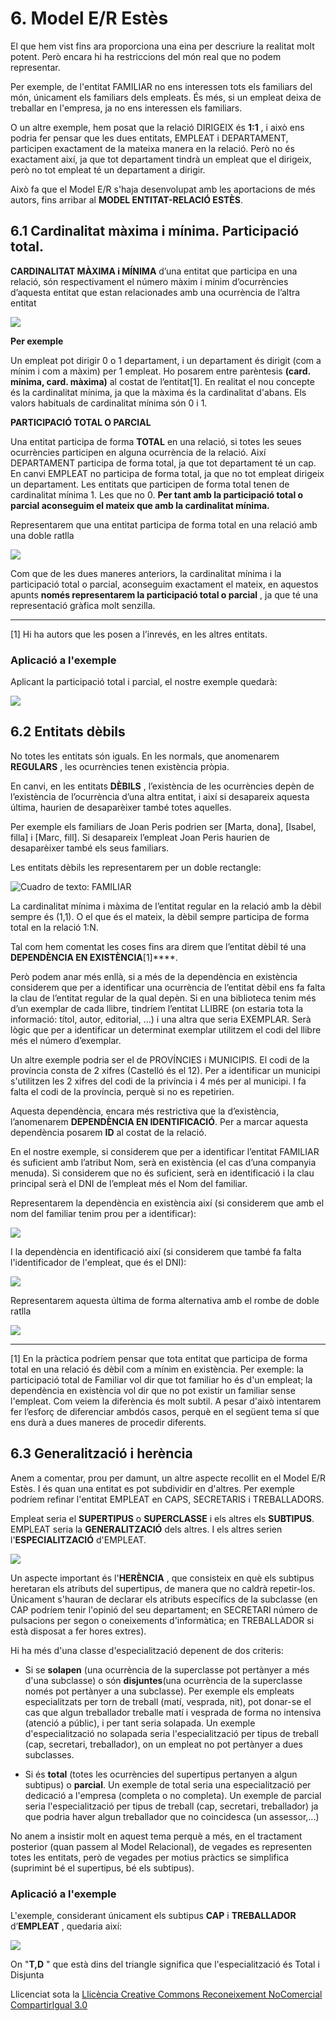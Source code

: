 # 6. Model E/R Estès



El que hem vist fins ara proporciona una eina per descriure la realitat molt
potent. Però encara hi ha restriccions del món real que no podem representar.

Per exemple, de l'entitat FAMILIAR no ens interessen tots els familiars del
món, únicament els familiars dels empleats. És més, si un empleat deixa de
treballar en l'empresa, ja no ens interessen els familiars.

O un altre exemple, hem posat que la relació DIRIGEIX és **1:1** , i això ens
podria fer pensar que les dues entitats, EMPLEAT i DEPARTAMENT, participen
exactament de la mateixa manera en la relació. Però no és exactament així, ja
que tot departament tindrà un empleat que el dirigeix, però no tot empleat té
un departament a dirigir.

Això fa que el Model E/R s'haja desenvolupat amb les aportacions de més
autors, fins arribar al **MODEL ENTITAT-RELACIÓ ESTÈS**.

## 6.1 Cardinalitat màxima i mínima. Participació total.


**CARDINALITAT MÀXIMA i MÍNIMA** d’una entitat que participa en una relació,
són respectivament el número màxim i mínim d’ocurrències d’aquesta entitat que
estan relacionades amb una ocurrència de l’altra entitat

![](estes_tot1.png)

**Per exemple**

Un empleat pot dirigir 0 o 1 departament, i un departament és dirigit (com a
mínim i com a màxim) per 1 empleat. Ho posarem entre parèntesis **(card.
mínima, card. màxima)** al costat de l’entitat[1]. En realitat el nou concepte
és la cardinalitat mínima, ja que la màxima és la cardinalitat d'abans. Els
valors habituals de cardinalitat mínima són 0 i 1.



**PARTICIPACIÓ TOTAL O PARCIAL**

Una entitat participa de forma **TOTAL** en una relació, si totes les seues
ocurrències participen en alguna ocurrència de la relació. Així DEPARTAMENT
participa de forma total, ja que tot departament té un cap. En canvi EMPLEAT
no participa de forma total, ja que no tot empleat dirigeix un departament.
Les entitats que participen de forma total tenen de cardinalitat mínima 1. Les
que no 0. **Per tant amb la participació total o parcial aconseguim el mateix
que amb la cardinalitat mínima.**

Representarem que una entitat participa de forma total en una relació amb una
doble ratlla

![](estes_tot2.png)

Com que de les dues maneres anteriors, la cardinalitat mínima i la
participació total o parcial, aconseguim exactament el mateix, en aquestos
apunts **només representarem la participació total o parcial** , ja que té una
representació gràfica molt senzilla.

  

* * *

[1] Hi ha autors que les posen a l’inrevés, en les altres entitats.

### Aplicació a l'exemple



Aplicant la participació total i parcial, el nostre exemple quedarà:





![](estes_tot3.png)


## 6.2 Entitats dèbils



No totes les entitats són iguals. En les normals, que anomenarem **REGULARS**
, les ocurrències tenen existència pròpia.

En canvi, en les entitats **DÈBILS** , l’existència de les ocurrències depèn
de l’existència de l’ocurrència d’una altra entitat, i així si desapareix
aquesta última, haurien de desaparèixer també totes aquelles.

Per exemple els familiars de Joan Peris podrien ser [Marta, dona], [Isabel,
filla] i [Marc, fill]. Si desapareix l’empleat Joan Peris haurien de
desaparèixer també els seus familiars.

Les entitats dèbils les representarem per un doble rectangle:

![Cuadro de texto: FAMILIAR](debil1.png)

La cardinalitat mínima i màxima de l’entitat regular en la relació amb la
dèbil sempre és (1,1). O el que és el mateix, la dèbil sempre participa de
forma total en la relació 1:N.

Tal com hem comentat les coses fins ara direm que l’entitat dèbil té una
**DEPENDÈNCIA EN EXISTÈNCIA**[1]****.

Però podem anar més enllà, si a més de la dependència en existència considerem
que per a identificar una ocurrència de l’entitat dèbil ens fa falta la clau
de l’entitat regular de la qual depèn. Si en una biblioteca tenim més d’un
exemplar de cada llibre, tindríem l’entitat LLIBRE (on estaria tota la
informació: títol, autor, editorial, ...) i una altra que seria EXEMPLAR. Serà
lògic que per a identificar un determinat exemplar utilitzem el codi del
llibre més el número d’exemplar.

Un altre exemple podria ser el de PROVÍNCIES i MUNICIPIS. El codi de la
província consta de 2 xifres (Castelló és el 12). Per a identificar un
municipi s'utilitzen les 2 xifres del codi de la privíncia i 4 més per al
municipi. I fa falta el codi de la província, perquè si no es repetirien.

Aquesta dependència, encara més restrictiva que la d’existència, l’anomenarem
**DEPENDÈNCIA EN IDENTIFICACIÓ**. Per a marcar aquesta dependència posarem
**ID** al costat de la relació.

En el nostre exemple, si considerem que per a identificar l’entitat FAMILIAR
és suficient amb l’atribut Nom, serà en existència (el cas d’una companyia
menuda). Si considerem que no és suficient, serà en identificació i la clau
principal serà el DNI de l’empleat més el Nom del familiar.

Representarem la dependència en existència així (si considerem que amb el nom
del familiar tenim prou per a identificar):

![](T2_6_5.png)

I la dependència en identificació així (si considerem que també fa falta
l'identificador de l'empleat, que és el DNI):

![](T2_6_6.png)

Representarem aquesta última de forma alternativa amb el rombe de doble ratlla

![](T2_6_7.png)

* * *

[1] En la pràctica podríem pensar que tota entitat que participa de forma
total en una relació és dèbil com a mínim en existència. Per exemple: la
participació total de Familiar vol dir que tot familiar ho és d'un empleat; la
dependència en existència vol dir que no pot existir un familiar sense
l'empleat. Com veiem la diferència és molt subtil. A pesar d'això intentarem
fer l’esforç de diferenciar ambdós casos, perquè en el següent tema sí que ens
durà a dues maneres de procedir diferents.


## 6.3 Generalització i herència



Anem a comentar, prou per damunt, un altre aspecte recollit en el Model E/R
Estès. I és quan una entitat es pot subdividir en d'altres. Per exemple
podríem refinar l'entitat EMPLEAT en CAPS, SECRETARIS i TREBALLADORS.

Empleat seria el **SUPERTIPUS** o **SUPERCLASSE** i els altres els
**SUBTIPUS**. EMPLEAT seria la **GENERALITZACIÓ** dels altres. I els altres
serien l'**ESPECIALITZACIÓ** d'EMPLEAT.



![](T2_6_7_2.png)



Un aspecte important és l'**HERÈNCIA** , que consisteix en què els subtipus
heretaran els atributs del supertipus, de manera que no caldrà repetir-los.
Únicament s'hauran de declarar els atributs específics de la subclasse (en CAP
podríem tenir l'opinió del seu departament; en SECRETARI número de pulsacions
per segon o coneixements d'informàtica; en TREBALLADOR si està disposat a fer
hores extres).

Hi ha més d'una classe d'especialització depenent de dos criteris:

  * Si se **solapen** (una ocurrència de la superclasse pot pertànyer a més d'una subclasse) o són **disjuntes**(una ocurrència de la superclasse només pot pertànyer a una subclasse). Per exemple els empleats especialitzats per torn de treball (matí, vesprada, nit), pot donar-se el cas que algun treballador treballe matí i vesprada de forma no intensiva (atenció a públic), i per tant seria solapada. Un exemple d'especialització no solapada seria l'especialització per tipus de treball (cap, secretari, treballador), on un empleat no pot pertànyer a dues subclasses.
  

  * Si és **total** (totes les ocurrències del supertipus pertanyen a algun subtipus) o **parcial**. Un exemple de total seria una especialització per dedicació a l'empresa (completa o no completa). Un exemple de parcial seria l'especialització per tipus de treball (cap, secretari, treballador) ja que podria haver algun treballador que no coincidesca (un assessor,...) 

No anem a insistir molt en aquest tema perquè a més, en el tractament
posterior (quan passem al Model Relacional), de vegades es representen totes
les entitats, però de vegades per motius pràctics se simplifica (suprimint bé
el supertipus, bé els subtipus).

### Aplicació a l'exemple



L'exemple, considerant únicament els subtipus **CAP** i **TREBALLADOR**
d’**EMPLEAT** , quedaria així:





![](esp2.png)



On "**T,D** " que està dins del triangle significa que l'especialització és
Total i Disjunta


Llicenciat sota la  [Llicència Creative Commons Reconeixement NoComercial
CompartirIgual 3.0](http://creativecommons.org/licenses/by-nc-sa/3.0/)

